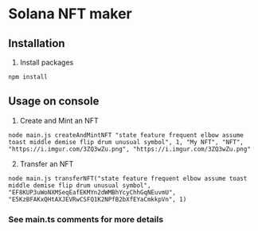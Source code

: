 # Solana NFT maker

## Installation

1. Install packages

```
npm install
```

## Usage on console

1. Create and Mint an NFT

```
node main.js createAndMintNFT "state feature frequent elbow assume toast middle demise flip drum unusual symbol", 1, "My NFT", "NFT", "https://i.imgur.com/3ZQ3wZu.png", "https://i.imgur.com/3ZQ3wZu.png"
```

2. Transfer an NFT

```
node main.js transferNFT("state feature frequent elbow assume toast middle demise flip drum unusual symbol", "EF8KUP3uWoNXMSeqEafEKMYn2dWMBhYcyChhGqNEuvmU", "E5KzBFAKxQHtAXJEVRwCSFQ1K2NPfB2bXfEYaCmkkpVn", 1)
```

### See main.ts comments for more details



